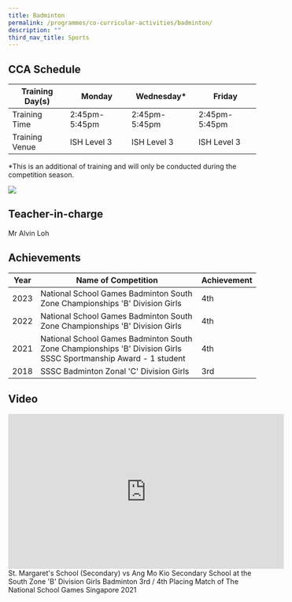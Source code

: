 ```yaml
---
title: Badminton
permalink: /programmes/co-curricular-activities/badminton/
description: ""
third_nav_title: Sports
---
```

CCA Schedule
------------


| **Training Day(s)** | Monday | Wednesday* | Friday |
| -------- | -------- | -------- | -------- | 
| Training Time     | 2:45pm-5:45pm    | 2:45pm-5:45pm     | 2:45pm-5:45pm |
| Training Venue | ISH Level 3 | ISH Level 3 | ISH Level 3

*This is an additional of training and will only be conducted during the competition season.

![](/images/Badminton1.jpg)

Teacher-in-charge
------------
Mr Alvin Loh

Achievements
------------

| Year | Name of Competition | Achievement |
| -------- | -------- | -------- |
| 2023     | National School Games Badminton South Zone Championships  'B' Division Girls     | 4th     |
| 2022     | National School Games Badminton South Zone Championships 'B' Division Girls     | 4th     |
|2021 | National School Games Badminton South Zone Championships 'B' Division Girls <br> SSSC Sportmanship Award - 1 student | 4th |
|2018 | SSSC Badminton Zonal 'C' Division Girls |  3rd





Video
------------
<iframe width="560" height="315" src="https://www.youtube.com/embed/6L60zz-yroE" title="YouTube video player" frameborder="0" allow="accelerometer; autoplay; clipboard-write; encrypted-media; gyroscope; picture-in-picture; web-share" allowfullscreen=""></iframe>
St. Margaret's School (Secondary) vs Ang Mo Kio Secondary School at the South Zone 'B' Division Girls Badminton&nbsp;3rd / 4th Placing Match of The National School Games Singapore 2021